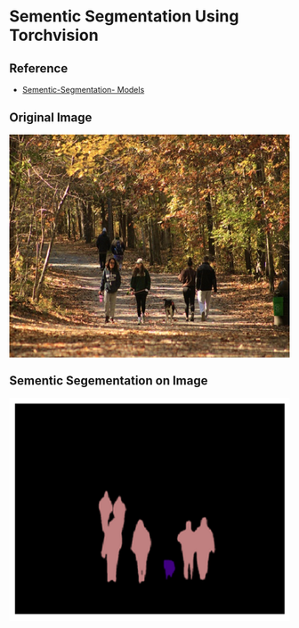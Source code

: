 # Sementic Segmentation  Using Torchvision
## Reference
- [Sementic-Segmentation- Models](https://github.com/pytorch/vision/tree/main/references/segmentation#deeplabv3_resnet50)
## Original Image
<img align="center" src = "https://github.com/engineerbekir/PyTorch/blob/master/Sementic-Segmentation-Using-Torchvision/original%20image.jpg" width = "650" height ="400"/>

## Sementic Segementation on Image
<img align="center" src = "https://github.com/engineerbekir/PyTorch/blob/master/Sementic-Segmentation-Using-Torchvision/sementicSegmentation%20on%20image.png" width = "650" height ="400"/>


